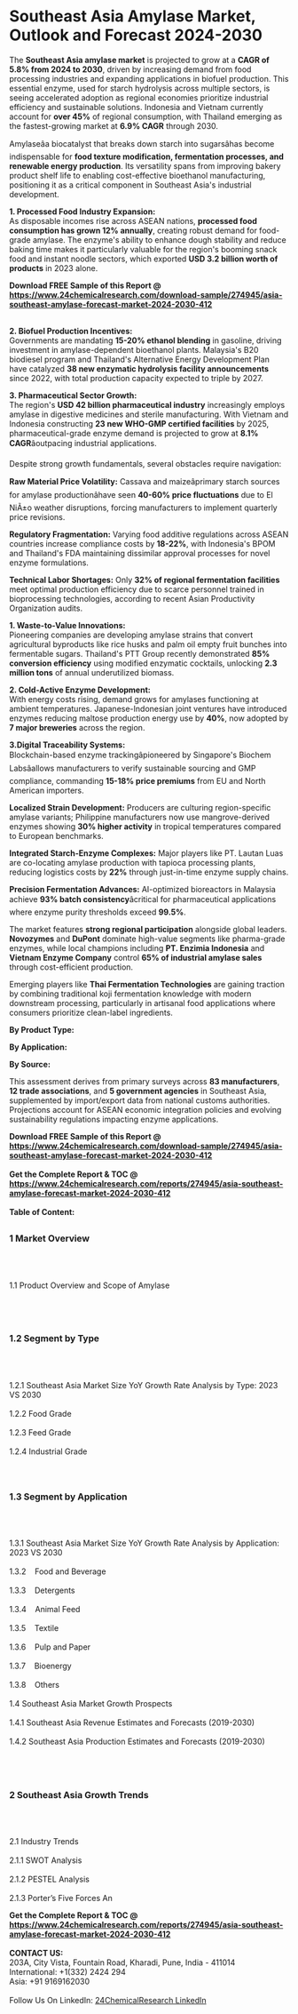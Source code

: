 <h1>Southeast Asia Amylase Market, Outlook and Forecast 2024-2030</h1><p>The <strong>Southeast Asia amylase market</strong> is projected to grow at a <strong>CAGR of 5.8% from 2024 to 2030</strong>, driven by increasing demand from food processing industries and expanding applications in biofuel production. This essential enzyme, used for starch hydrolysis across multiple sectors, is seeing accelerated adoption as regional economies prioritize industrial efficiency and sustainable solutions. Indonesia and Vietnam currently account for <strong>over 45%</strong> of regional consumption, with Thailand emerging as the fastest-growing market at <strong>6.9% CAGR</strong> through 2030.</p><p>Amylaseâa biocatalyst that breaks down starch into sugarsâhas become indispensable for <strong>food texture modification, fermentation processes, and renewable energy production</strong>. Its versatility spans from improving bakery product shelf life to enabling cost-effective bioethanol manufacturing, positioning it as a critical component in Southeast Asia's industrial development.</p><p><strong>1. Processed Food Industry Expansion:</strong><br>
As disposable incomes rise across ASEAN nations, <strong>processed food consumption has grown 12% annually</strong>, creating robust demand for food-grade amylase. The enzyme's ability to enhance dough stability and reduce baking time makes it particularly valuable for the region's booming snack food and instant noodle sectors, which exported <strong>USD 3.2 billion worth of products</strong> in 2023 alone.</p><div><b>Download FREE Sample of this Report @ 
            <a href="https://www.24chemicalresearch.com/download-sample/274945/asia-southeast-amylase-forecast-market-2024-2030-412">
            https://www.24chemicalresearch.com/download-sample/274945/asia-southeast-amylase-forecast-market-2024-2030-412</a></b></div><br><p><strong>2. Biofuel Production Incentives:</strong><br>
Governments are mandating <strong>15-20% ethanol blending</strong> in gasoline, driving investment in amylase-dependent bioethanol plants. Malaysia's B20 biodiesel program and Thailand's Alternative Energy Development Plan have catalyzed <strong>38 new enzymatic hydrolysis facility announcements</strong> since 2022, with total production capacity expected to triple by 2027.</p><p><strong>3. Pharmaceutical Sector Growth:</strong><br>
The region's <strong>USD 42 billion pharmaceutical industry</strong> increasingly employs amylase in digestive medicines and sterile manufacturing. With Vietnam and Indonesia constructing <strong>23 new WHO-GMP certified facilities</strong> by 2025, pharmaceutical-grade enzyme demand is projected to grow at <strong>8.1% CAGR</strong>âoutpacing industrial applications.</p><p>Despite strong growth fundamentals, several obstacles require navigation:</p><p><strong>Raw Material Price Volatility:</strong> Cassava and maizeâprimary starch sources for amylase productionâhave seen <strong>40-60% price fluctuations</strong> due to El NiÃ±o weather disruptions, forcing manufacturers to implement quarterly price revisions.</p><p><strong>Regulatory Fragmentation:</strong> Varying food additive regulations across ASEAN countries increase compliance costs by <strong>18-22%</strong>, with Indonesia's BPOM and Thailand's FDA maintaining dissimilar approval processes for novel enzyme formulations.</p><p><strong>Technical Labor Shortages:</strong> Only <strong>32% of regional fermentation facilities</strong> meet optimal production efficiency due to scarce personnel trained in bioprocessing technologies, according to recent Asian Productivity Organization audits.</p><p><strong>1. Waste-to-Value Innovations:</strong><br>
Pioneering companies are developing amylase strains that convert agricultural byproducts like rice husks and palm oil empty fruit bunches into fermentable sugars. Thailand's PTT Group recently demonstrated <strong>85% conversion efficiency</strong> using modified enzymatic cocktails, unlocking <strong>2.3 million tons</strong> of annual underutilized biomass.</p><p><strong>2. Cold-Active Enzyme Development:</strong><br>
With energy costs rising, demand grows for amylases functioning at ambient temperatures. Japanese-Indonesian joint ventures have introduced enzymes reducing maltose production energy use by <strong>40%</strong>, now adopted by <strong>7 major breweries</strong> across the region.</p><p><strong>3.Digital Traceability Systems:</strong><br>
Blockchain-based enzyme trackingâpioneered by Singapore's Biochem Labsâallows manufacturers to verify sustainable sourcing and GMP compliance, commanding <strong>15-18% price premiums</strong> from EU and North American importers.</p><p><strong>Localized Strain Development:</strong> Producers are culturing region-specific amylase variants; Philippine manufacturers now use mangrove-derived enzymes showing <strong>30% higher activity</strong> in tropical temperatures compared to European benchmarks.</p><p><strong>Integrated Starch-Enzyme Complexes:</strong> Major players like PT. Lautan Luas are co-locating amylase production with tapioca processing plants, reducing logistics costs by <strong>22%</strong> through just-in-time enzyme supply chains.</p><p><strong>Precision Fermentation Advances:</strong> AI-optimized bioreactors in Malaysia achieve <strong>93% batch consistency</strong>âcritical for pharmaceutical applications where enzyme purity thresholds exceed <strong>99.5%</strong>.</p><p>The market features <strong>strong regional participation</strong> alongside global leaders. <strong>Novozymes</strong> and <strong>DuPont</strong> dominate high-value segments like pharma-grade enzymes, while local champions including <strong>PT. Enzimia Indonesia</strong> and <strong>Vietnam Enzyme Company</strong> control <strong>65% of industrial amylase sales</strong> through cost-efficient production.</p><p>Emerging players like <strong>Thai Fermentation Technologies</strong> are gaining traction by combining traditional koji fermentation knowledge with modern downstream processing, particularly in artisanal food applications where consumers prioritize clean-label ingredients.</p><p><strong>By Product Type:</strong></p><p><strong>By Application:</strong></p><p><strong>By Source:</strong></p><p>This assessment derives from primary surveys across <strong>83 manufacturers</strong>, <strong>12 trade associations</strong>, and <strong>5 government agencies</strong> in Southeast Asia, supplemented by import/export data from national customs authorities. Projections account for ASEAN economic integration policies and evolving sustainability regulations impacting enzyme applications.</p><div><b>Download FREE Sample of this Report @ 
            <a href="https://www.24chemicalresearch.com/download-sample/274945/asia-southeast-amylase-forecast-market-2024-2030-412">
            https://www.24chemicalresearch.com/download-sample/274945/asia-southeast-amylase-forecast-market-2024-2030-412</a></b></div><br><div><b>Get the Complete Report & TOC @ 
            <a href="https://www.24chemicalresearch.com/reports/274945/asia-southeast-amylase-forecast-market-2024-2030-412">
            https://www.24chemicalresearch.com/reports/274945/asia-southeast-amylase-forecast-market-2024-2030-412</a></b></div><br>
            <b>Table of Content:</b><p><h2><span style="font-size:16px"><strong>1 Market Overview&nbsp;&nbsp; &nbsp;</strong></span></h2><br />
<br />
<p>1.1 Product Overview and Scope of Amylase&nbsp;</p><br />
<br />
<h2><strong><span style="font-size:16px">1.2 Segment by Type&nbsp;&nbsp; &nbsp;</span></strong></h2><br />
<br />
<p>1.2.1 Southeast Asia Market Size YoY Growth Rate Analysis by Type: 2023 VS 2030&nbsp;&nbsp; &nbsp;<br /><br />
1.2.2 Food Grade&nbsp;&nbsp; &nbsp;<br /><br />
1.2.3 Feed Grade<br /><br />
1.2.4 Industrial Grade<br /><br />
<br />
<h2><span style="font-size:16px"><strong>1.3 Segment by Application&nbsp;&nbsp;</strong></span></h2><br />
<br />
<p>1.3.1 Southeast Asia Market Size YoY Growth Rate Analysis by Application: 2023 VS 2030&nbsp;&nbsp; &nbsp;<br /><br />
1.3.2&nbsp;&nbsp; &nbsp;Food and Beverage<br /><br />
1.3.3&nbsp;&nbsp; &nbsp;Detergents<br /><br />
1.3.4&nbsp;&nbsp; &nbsp;Animal Feed<br /><br />
1.3.5&nbsp;&nbsp; &nbsp;Textile<br /><br />
1.3.6&nbsp;&nbsp; &nbsp;Pulp and Paper<br /><br />
1.3.7&nbsp;&nbsp; &nbsp;Bioenergy<br /><br />
1.3.8&nbsp;&nbsp; &nbsp;Others<br /><br />
1.4 Southeast Asia Market Growth Prospects&nbsp;&nbsp; &nbsp;<br /><br />
1.4.1 Southeast Asia Revenue Estimates and Forecasts (2019-2030)&nbsp;&nbsp; &nbsp;<br /><br />
1.4.2 Southeast Asia Production Estimates and Forecasts (2019-2030)&nbsp;&nbsp;</p><br />
<br />
<h2><span style="font-size:16px"><strong>2 Southeast Asia Growth Trends&nbsp;&nbsp; &nbsp;</strong></span></h2><br />
<br />
<p>2.1 Industry Trends&nbsp;&nbsp; &nbsp;<br /><br />
2.1.1 SWOT Analysis&nbsp;&nbsp; &nbsp;<br /><br />
2.1.2 PESTEL Analysis&nbsp;&nbsp; &nbsp;<br /><br />
2.1.3 Porter&rsquo;s Five Forces An</p><div><b>Get the Complete Report & TOC @ 
            <a href="https://www.24chemicalresearch.com/reports/274945/asia-southeast-amylase-forecast-market-2024-2030-412">
            https://www.24chemicalresearch.com/reports/274945/asia-southeast-amylase-forecast-market-2024-2030-412</a></b></div><br><b>CONTACT US:</b><br>
            203A, City Vista, Fountain Road, Kharadi, Pune, India - 411014<br>
            International: +1(332) 2424 294<br>
            Asia: +91 9169162030 <br><br>
            Follow Us On LinkedIn: <a href="https://www.linkedin.com/company/24chemicalresearch/">24ChemicalResearch LinkedIn</a>